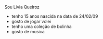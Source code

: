 Sou Livia Queiroz 
* tenho 15 anos nascida na data de 24/02/09
* gosto de jogar volei
* tenho uma coleção de bolinha
* gosto de musica
